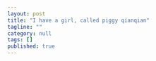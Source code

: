 ```yaml
---
layout: post
title: "I have a girl, called piggy qianqian"
tagline: ""
category: null
tags: []
published: true
---
```

